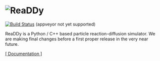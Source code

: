 # ![ReaDDy](https://readdy.github.io/assets/readdy_black_150px.png "ReaDDy logo") #

[![Build Status](https://travis-ci.org/readdy/readdy.svg?branch=master)](https://travis-ci.org/readdy/readdy)
(appveyor not yet supported)

ReaDDy is a Python / C++ based particle reaction-diffusion simulator.
We are making final changes before a first proper release in the very near future.

[[ Documentation ]](https://readdy.github.io/)
